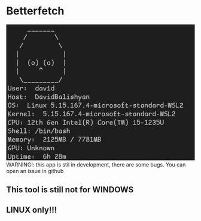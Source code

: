 # Betterfetch
![image](./img/example_image.png)
<br>
WARNING!: this app is stil in development, there are some bugs.
You can open an issue in github
## This tool is still not for WINDOWS
## LINUX only!!!    